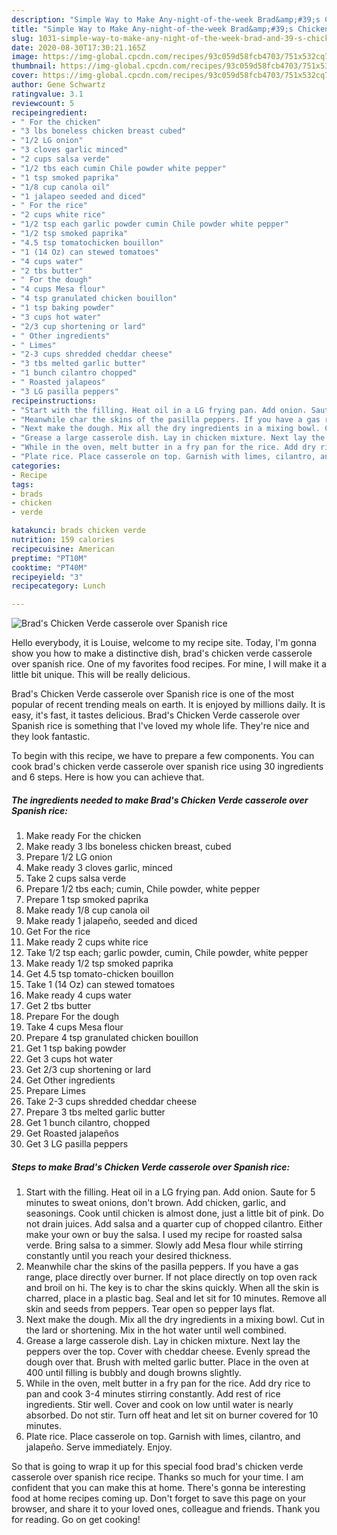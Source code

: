 ```yaml
---
description: "Simple Way to Make Any-night-of-the-week Brad&amp;#39;s Chicken Verde casserole over Spanish rice"
title: "Simple Way to Make Any-night-of-the-week Brad&amp;#39;s Chicken Verde casserole over Spanish rice"
slug: 1031-simple-way-to-make-any-night-of-the-week-brad-and-39-s-chicken-verde-casserole-over-spanish-rice
date: 2020-08-30T17:30:21.165Z
image: https://img-global.cpcdn.com/recipes/93c059d58fcb4703/751x532cq70/brads-chicken-verde-casserole-over-spanish-rice-recipe-main-photo.jpg
thumbnail: https://img-global.cpcdn.com/recipes/93c059d58fcb4703/751x532cq70/brads-chicken-verde-casserole-over-spanish-rice-recipe-main-photo.jpg
cover: https://img-global.cpcdn.com/recipes/93c059d58fcb4703/751x532cq70/brads-chicken-verde-casserole-over-spanish-rice-recipe-main-photo.jpg
author: Gene Schwartz
ratingvalue: 3.1
reviewcount: 5
recipeingredient:
- " For the chicken"
- "3 lbs boneless chicken breast cubed"
- "1/2 LG onion"
- "3 cloves garlic minced"
- "2 cups salsa verde"
- "1/2 tbs each cumin Chile powder white pepper"
- "1 tsp smoked paprika"
- "1/8 cup canola oil"
- "1 jalapeo seeded and diced"
- " For the rice"
- "2 cups white rice"
- "1/2 tsp each garlic powder cumin Chile powder white pepper"
- "1/2 tsp smoked paprika"
- "4.5 tsp tomatochicken bouillon"
- "1 (14 Oz) can stewed tomatoes"
- "4 cups water"
- "2 tbs butter"
- " For the dough"
- "4 cups Mesa flour"
- "4 tsp granulated chicken bouillon"
- "1 tsp baking powder"
- "3 cups hot water"
- "2/3 cup shortening or lard"
- " Other ingredients"
- " Limes"
- "2-3 cups shredded cheddar cheese"
- "3 tbs melted garlic butter"
- "1 bunch cilantro chopped"
- " Roasted jalapeos"
- "3 LG pasilla peppers"
recipeinstructions:
- "Start with the filling. Heat oil in a LG frying pan. Add onion. Saute for 5 minutes to sweat onions, don&#39;t brown. Add chicken, garlic, and seasonings. Cook until chicken is almost done, just a little bit of pink. Do not drain juices. Add salsa and a quarter cup of chopped cilantro. Either make your own or buy the salsa. I used my recipe for roasted salsa verde. Bring salsa to a simmer. Slowly add Mesa flour while stirring constantly until you reach your desired thickness."
- "Meanwhile char the skins of the pasilla peppers. If you have a gas range, place directly over burner. If not place directly on top oven rack and broil on hi. The key is to char the skins quickly. When all the skin is charred, place in a plastic bag. Seal and let sit for 10 minutes. Remove all skin and seeds from peppers. Tear open so pepper lays flat."
- "Next make the dough. Mix all the dry ingredients in a mixing bowl. Cut in the lard or shortening. Mix in the hot water until well combined."
- "Grease a large casserole dish. Lay in chicken mixture. Next lay the peppers over the top. Cover with cheddar cheese. Evenly spread the dough over that. Brush with melted garlic butter. Place in the oven at 400 until filling is bubbly and dough browns slightly."
- "While in the oven, melt butter in a fry pan for the rice. Add dry rice to pan and cook 3-4 minutes stirring constantly. Add rest of rice ingredients. Stir well. Cover and cook on low until water is nearly absorbed. Do not stir. Turn off heat and let sit on burner covered for 10 minutes."
- "Plate rice. Place casserole on top. Garnish with limes, cilantro, and jalapeño. Serve immediately. Enjoy."
categories:
- Recipe
tags:
- brads
- chicken
- verde

katakunci: brads chicken verde 
nutrition: 159 calories
recipecuisine: American
preptime: "PT10M"
cooktime: "PT40M"
recipeyield: "3"
recipecategory: Lunch

---
```



![Brad&#39;s Chicken Verde casserole over Spanish rice](https://img-global.cpcdn.com/recipes/93c059d58fcb4703/751x532cq70/brads-chicken-verde-casserole-over-spanish-rice-recipe-main-photo.jpg)

Hello everybody, it is Louise, welcome to my recipe site. Today, I'm gonna show you how to make a distinctive dish, brad&#39;s chicken verde casserole over spanish rice. One of my favorites food recipes. For mine, I will make it a little bit unique. This will be really delicious.



Brad&#39;s Chicken Verde casserole over Spanish rice is one of the most popular of recent trending meals on earth. It is enjoyed by millions daily. It is easy, it's fast, it tastes delicious. Brad&#39;s Chicken Verde casserole over Spanish rice is something that I've loved my whole life. They're nice and they look fantastic.


To begin with this recipe, we have to prepare a few components. You can cook brad&#39;s chicken verde casserole over spanish rice using 30 ingredients and 6 steps. Here is how you can achieve that.

<!--inarticleads1-->

##### The ingredients needed to make Brad&#39;s Chicken Verde casserole over Spanish rice:

1. Make ready  For the chicken
1. Make ready 3 lbs boneless chicken breast, cubed
1. Prepare 1/2 LG onion
1. Make ready 3 cloves garlic, minced
1. Take 2 cups salsa verde
1. Prepare 1/2 tbs each; cumin, Chile powder, white pepper
1. Prepare 1 tsp smoked paprika
1. Make ready 1/8 cup canola oil
1. Make ready 1 jalapeño, seeded and diced
1. Get  For the rice
1. Make ready 2 cups white rice
1. Take 1/2 tsp each; garlic powder, cumin, Chile powder, white pepper
1. Make ready 1/2 tsp smoked paprika
1. Get 4.5 tsp tomato-chicken bouillon
1. Take 1 (14 Oz) can stewed tomatoes
1. Make ready 4 cups water
1. Get 2 tbs butter
1. Prepare  For the dough
1. Take 4 cups Mesa flour
1. Prepare 4 tsp granulated chicken bouillon
1. Get 1 tsp baking powder
1. Get 3 cups hot water
1. Get 2/3 cup shortening or lard
1. Get  Other ingredients
1. Prepare  Limes
1. Take 2-3 cups shredded cheddar cheese
1. Prepare 3 tbs melted garlic butter
1. Get 1 bunch cilantro, chopped
1. Get  Roasted jalapeños
1. Get 3 LG pasilla peppers




<!--inarticleads2-->

##### Steps to make Brad&#39;s Chicken Verde casserole over Spanish rice:

1. Start with the filling. Heat oil in a LG frying pan. Add onion. Saute for 5 minutes to sweat onions, don&#39;t brown. Add chicken, garlic, and seasonings. Cook until chicken is almost done, just a little bit of pink. Do not drain juices. Add salsa and a quarter cup of chopped cilantro. Either make your own or buy the salsa. I used my recipe for roasted salsa verde. Bring salsa to a simmer. Slowly add Mesa flour while stirring constantly until you reach your desired thickness.
1. Meanwhile char the skins of the pasilla peppers. If you have a gas range, place directly over burner. If not place directly on top oven rack and broil on hi. The key is to char the skins quickly. When all the skin is charred, place in a plastic bag. Seal and let sit for 10 minutes. Remove all skin and seeds from peppers. Tear open so pepper lays flat.
1. Next make the dough. Mix all the dry ingredients in a mixing bowl. Cut in the lard or shortening. Mix in the hot water until well combined.
1. Grease a large casserole dish. Lay in chicken mixture. Next lay the peppers over the top. Cover with cheddar cheese. Evenly spread the dough over that. Brush with melted garlic butter. Place in the oven at 400 until filling is bubbly and dough browns slightly.
1. While in the oven, melt butter in a fry pan for the rice. Add dry rice to pan and cook 3-4 minutes stirring constantly. Add rest of rice ingredients. Stir well. Cover and cook on low until water is nearly absorbed. Do not stir. Turn off heat and let sit on burner covered for 10 minutes.
1. Plate rice. Place casserole on top. Garnish with limes, cilantro, and jalapeño. Serve immediately. Enjoy.




So that is going to wrap it up for this special food brad&#39;s chicken verde casserole over spanish rice recipe. Thanks so much for your time. I am confident that you can make this at home. There's gonna be interesting food at home recipes coming up. Don't forget to save this page on your browser, and share it to your loved ones, colleague and friends. Thank you for reading. Go on get cooking!
